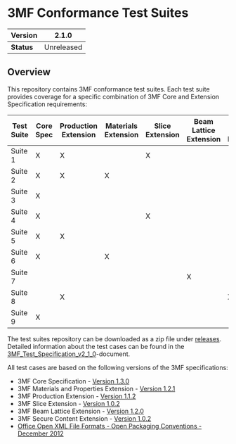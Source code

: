# 3MF Conformance Test Suites
| **Version** | 2.1.0 |
| --- | --- |
| **Status** | Unreleased |

## Overview

This repository contains 3MF conformance test suites. Each test suite provides coverage for a specific combination of 3MF Core and Extension Specification requirements:

| **Test Suite** | **Core Spec** | **Production Extension** | **Materials Extension** | **Slice Extension** |**Beam Lattice Extension** |**Secure Content Extension** |
| --- | --- | --- | --- | --- | --- | --- |
| Suite 1 | X | X |   | X |   |   |
| Suite 2 | X | X | X |   |   |   |
| Suite 3 | X |   |   |   |   |   |
| Suite 4 | X |   |   | X |   |   |
| Suite 5 | X | X |   |   |   |   |
| Suite 6 | X |   | X |   |   |   |
| Suite 7 |  |    |   |   | X |   |
| Suite 8 |  |  X |   |   |   | X |
| Suite 9 | X |   |   |   |   |   |

The test suites repository can be downloaded as a zip file under [releases](../../releases).
Detailed information about the test cases can be found in the [3MF_Test_Specification_v2_1_0](test_specification/3MF_Test_Specification_v2_1_0.pdf)-document.

All test cases are based on the following versions of the 3MF specifications:
* 3MF Core Specification - [Version 1.3.0](https://github.com/3MFConsortium/spec_core/blob/1.3.0/3MF%20Core%20Specification.md)
* 3MF Materials and Properties Extension - [Version 1.2.1](https://github.com/3MFConsortium/spec_materials/blob/1.2.1/3MF%20Materials%20Extension.md)
* 3MF Production Extension - [Version 1.1.2](https://github.com/3MFConsortium/spec_production/blob/1.1.2/3MF%20Production%20Extension.md)
* 3MF Slice Extension - [Version 1.0.2](https://github.com/3MFConsortium/spec_slice/blob/1.0.2/3MF%20Slice%20Extension.md) 
* 3MF Beam Lattice Extension - [Version 1.2.0](https://github.com/3MFConsortium/spec_beamlattice/blob/1.2.0/3MF%20Beam%20Lattice%20Extension.md) 
* 3MF Secure Content Extension - [Version 1.0.2](https://github.com/3MFConsortium/spec_securecontent/blob/1.0.2/3MF%20Secure%20Content.md) 
* [Office Open XML File Formats - Open Packaging Conventions - December 2012](https://www.ecma-international.org/news/TC45_current_work/Office%20Open%20XML%20Part%202%20-%20Open%20Packaging%20Conventions.pdf)



